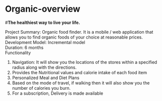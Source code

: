 # Organic-overview



#<b>The healthiest way to live your life.</b>


Project Summary: Organic food finder. It is a mobile / web application that allows you to find 
organic foods of your choice at reasonable prices.  
Development Model: Incremental model  
Duration: 6 months  
Functionality  
1. Navigation: It will show you the locations of the stores within a specified radius along 
with the directions. 
2. Provides the Nutritional values and calorie intake of each food item 
3. Personalized Meal and Diet Plans 
4. Based on the mode of travel, if walking then it will also show you the number of calories 
you burn.  
5. For a subscription, Delivery is made available
